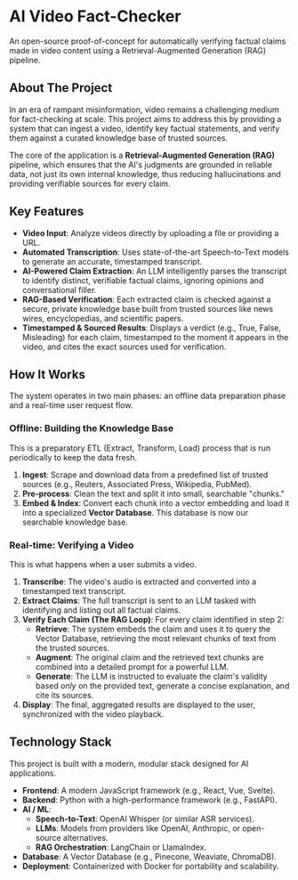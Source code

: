 # AI Video Fact-Checker

An open-source proof-of-concept for automatically verifying factual claims made in video content using a Retrieval-Augmented Generation (RAG) pipeline.

## About The Project

In an era of rampant misinformation, video remains a challenging medium for fact-checking at scale. This project aims to address this by providing a system that can ingest a video, identify key factual statements, and verify them against a curated knowledge base of trusted sources.

The core of the application is a **Retrieval-Augmented Generation (RAG)** pipeline, which ensures that the AI's judgments are grounded in reliable data, not just its own internal knowledge, thus reducing hallucinations and providing verifiable sources for every claim.

## Key Features

*   **Video Input**: Analyze videos directly by uploading a file or providing a URL.
*   **Automated Transcription**: Uses state-of-the-art Speech-to-Text models to generate an accurate, timestamped transcript.
*   **AI-Powered Claim Extraction**: An LLM intelligently parses the transcript to identify distinct, verifiable factual claims, ignoring opinions and conversational filler.
*   **RAG-Based Verification**: Each extracted claim is checked against a secure, private knowledge base built from trusted sources like news wires, encyclopedias, and scientific papers.
*   **Timestamped & Sourced Results**: Displays a verdict (e.g., True, False, Misleading) for each claim, timestamped to the moment it appears in the video, and cites the exact sources used for verification.

## How It Works

The system operates in two main phases: an offline data preparation phase and a real-time user request flow.

### Offline: Building the Knowledge Base

This is a preparatory ETL (Extract, Transform, Load) process that is run periodically to keep the data fresh.

1.  **Ingest**: Scrape and download data from a predefined list of trusted sources (e.g., Reuters, Associated Press, Wikipedia, PubMed).
2.  **Pre-process**: Clean the text and split it into small, searchable "chunks."
3.  **Embed & Index**: Convert each chunk into a vector embedding and load it into a specialized **Vector Database**. This database is now our searchable knowledge base.

### Real-time: Verifying a Video

This is what happens when a user submits a video.

1.  **Transcribe**: The video's audio is extracted and converted into a timestamped text transcript.
2.  **Extract Claims**: The full transcript is sent to an LLM tasked with identifying and listing out all factual claims.
3.  **Verify Each Claim (The RAG Loop)**: For every claim identified in step 2:
    *   **Retrieve**: The system embeds the claim and uses it to query the Vector Database, retrieving the most relevant chunks of text from the trusted sources.
    *   **Augment**: The original claim and the retrieved text chunks are combined into a detailed prompt for a powerful LLM.
    *   **Generate**: The LLM is instructed to evaluate the claim's validity based *only* on the provided text, generate a concise explanation, and cite its sources.
4.  **Display**: The final, aggregated results are displayed to the user, synchronized with the video playback.

## Technology Stack

This project is built with a modern, modular stack designed for AI applications.

*   **Frontend**: A modern JavaScript framework (e.g., React, Vue, Svelte).
*   **Backend**: Python with a high-performance framework (e.g., FastAPI).
*   **AI / ML**:
    *   **Speech-to-Text**: OpenAI Whisper (or similar ASR services).
    *   **LLMs**: Models from providers like OpenAI, Anthropic, or open-source alternatives.
    *   **RAG Orchestration**: LangChain or LlamaIndex.
*   **Database**: A Vector Database (e.g., Pinecone, Weaviate, ChromaDB).
*   **Deployment**: Containerized with Docker for portability and scalability.
 